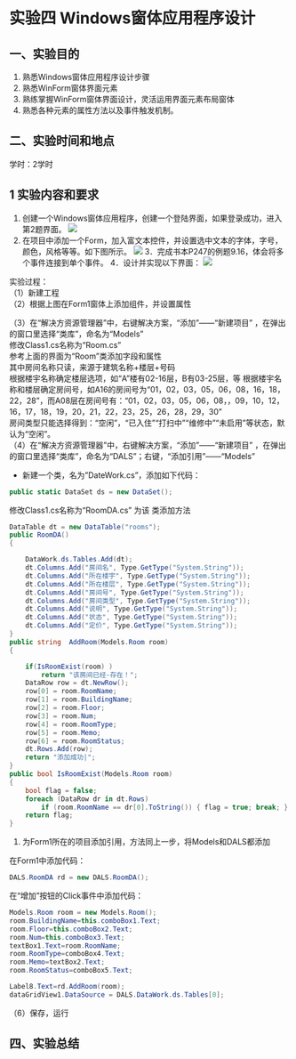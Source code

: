 # 实验四  Windows窗体应用程序设计

## 一、实验目的

1. 熟悉Windows窗体应用程序设计步骤
1. 熟悉WinForm窗体界面元素
1. 熟练掌握WinForm窗体界面设计，灵活运用界面元素布局窗体
1. 熟悉各种元素的属性方法以及事件触发机制。

## 二、实验时间和地点

  学时：2学时

## 1 实验内容和要求

1. 创建一个Windows窗体应用程序，创建一个登陆界面，如果登录成功，进入第2题界面。
![](https://cdn.nlark.com/yuque/0/2022/png/23075474/1642215873902-f8c1f780-e62d-4056-b029-059ff2043782.png#crop=0&crop=0&crop=1&crop=1&id=C7zyk&originHeight=900&originWidth=1600&originalType=binary&ratio=1&rotation=0&showTitle=false&status=done&style=none&title=)
2. 在项目中添加一个Form，加入富文本控件，并设置选中文本的字体，字号，颜色，风格等等。如下图所示。
![](https://cdn.nlark.com/yuque/0/2022/png/23075474/1642215874434-9030210e-f668-4cdd-b94f-2b906969b7cc.png#crop=0&crop=0&crop=1&crop=1&id=oRJGo&originHeight=900&originWidth=1440&originalType=binary&ratio=1&rotation=0&showTitle=false&status=done&style=none&title=)
3．完成书本P247的例题9.16，体会将多个事件连接到单个事件。
4．设计并实现以下界面：
![](https://cdn.nlark.com/yuque/0/2022/png/23075474/1642215874899-16f69c8c-35e2-49eb-aec9-225fd521abf7.png#crop=0&crop=0&crop=1&crop=1&id=mj6wF&originHeight=422&originWidth=887&originalType=binary&ratio=1&rotation=0&showTitle=false&status=done&style=none&title=)

实验过程：  
（1）新建工程  
（2）根据上图在Form1窗体上添加组件，并设置属性

（3）在“解决方资源管理器”中，右键解决方案，“添加”——“新建项目” ，在弹出的窗口里选择“类库”，命名为“Models”  
修改Class1.cs名称为“Room.cs”  
参考上面的界面为“Room”类添加字段和属性  
其中房间名称只读，来源于建筑名称+楼层+号码  
根据楼宇名称确定楼层选项，如“A”楼有02-16层，B有03-25层，等
根据楼宇名称和楼层确定房间号，如A16的房间号为“01，02，03，05，06，08，16，18，22，28”，而A08层在房间号有：“01，02，03，05，06，08，，09，10，12，16，17，18，19，20，21，22，23，25，26，28，29，30”  
房间类型只能选择得到：“空闲”，“已入住”“打扫中”“维修中”“未启用”等状态，默认为“空闲”。  
（4）在“解决方资源管理器”中，右键解决方案，“添加”——“新建项目” ，在弹出的窗口里选择“类库”，命名为“DALS”；右键，“添加引用”——“Models”

- 新建一个类，名为”DateWork.cs”，添加如下代码：

```csharp
public static DataSet ds = new DataSet();
```

修改Class1.cs名称为“RoomDA.cs”
为该 类添加方法

```csharp
DataTable dt = new DataTable("rooms");
public RoomDA()
{

    DataWork.ds.Tables.Add(dt);
    dt.Columns.Add("房间名", Type.GetType("System.String"));
    dt.Columns.Add("所在楼宇", Type.GetType("System.String"));
    dt.Columns.Add("所在楼层", Type.GetType("System.String"));
    dt.Columns.Add("房间号", Type.GetType("System.String"));
    dt.Columns.Add("房间类型", Type.GetType("System.String"));
    dt.Columns.Add("说明", Type.GetType("System.String"));
    dt.Columns.Add("状态", Type.GetType("System.String"));
    dt.Columns.Add("定价", Type.GetType("System.String"));
}
public string  AddRoom(Models.Room room)
{

    if(IsRoomExist(room) ) 
        return "该房间已经-存在！";
    DataRow row = dt.NewRow();
    row[0] = room.RoomName;
    row[1] = room.BuildingName;
    row[2] = room.Floor;
    row[3] = room.Num;
    row[4] = room.RoomType;
    row[5] = room.Memo;
    row[6] = room.RoomStatus;
    dt.Rows.Add(row);
    return "添加成功|";
}
public bool IsRoomExist(Models.Room room)
{
    bool flag = false;
    foreach (DataRow dr in dt.Rows)
        if (room.RoomName == dr[0].ToString()) { flag = true; break; }
    return flag;
}
```

1. 为Form1所在的项目添加引用，方法同上一步，将Models和DALS都添加

在Form1中添加代码：

```csharp
DALS.RoomDA rd = new DALS.RoomDA();
```

在“增加”按钮的Click事件中添加代码：

```csharp
Models.Room room = new Models.Room();
room.BuildingName=this.comboBox1.Text;
room.Floor=this.comboBox2.Text;
room.Num=this.comboBox3.Text;
textBox1.Text=room.RoomName;
room.RoomType=comboBox4.Text;
room.Memo=textBox2.Text;
room.RoomStatus=comboBox5.Text;

Label8.Text=rd.AddRoom(room);
dataGridView1.DataSource = DALS.DataWork.ds.Tables[0];
```

（6）保存，运行

## 四、实验总结
